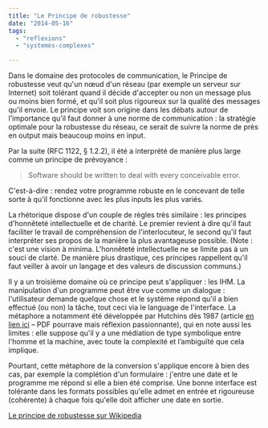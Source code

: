 ```yaml
---
title: "Le Principe de robustesse"
date: "2014-05-16"
tags:
  - "reflexions"
  - "systemes-complexes"

---
```


Dans le domaine des protocoles de communication, le Principe de robustesse veut qu'un nœud d'un réseau (par exemple un serveur sur Internet) soit tolérant quand il décide d'accepter ou non un message plus ou moins bien formé, et qu'il soit plus rigoureux sur la qualité des messages qu'il envoie. Le principe voit son origine dans les débats autour de l'importance qu'il faut donner à une norme de communication : la stratégie optimale pour la robustesse du réseau, ce serait de suivre la norme de près en output mais beaucoup moins en input.

Par la suite (RFC 1122, § 1.2.2), il été a interprété de manière plus large comme un principe de prévoyance :

> Software should be written to deal with every conceivable error.

C'est-à-dire : rendez votre programme robuste en le concevant de telle sorte à qu'il fonctionne avec les plus inputs les plus variés.

La rhétorique dispose d'un couple de règles très similaire : les principes d'honnêteté intellectuelle et de charité. Le premier revient à dire qu'il faut faciliter le travail de compréhension de l'interlocuteur, le second qu'il faut interpréter ses propos de la manière la plus avantageuse possible. (Note : c'est une vision à minima. L'honnêteté intellectuelle ne se limite pas à un souci de clarté. De manière plus drastique, ces principes rappellent qu'il faut veiller à avoir un langage et des valeurs de discussion communs.)

Il y a un troisième domaine où ce principe peut s'appliquer : les IHM. La manipulation d'un programme peut être vue comme un dialogue : l'utilisateur demande quelque chose et le système répond qu'il a bien effectué (ou non) la tâche, tout ceci via le language de l'interface. La métaphore a notamment été développée par Hutchins dès 1987 (article [en lien ici](http://www.dtic.mil/dtic/tr/fulltext/u2/a182248.pdf) – PDF pourrave mais réflexion passionnante), qui en note aussi les limites : elle suppose qu'il y a une médiation de type symbolique entre l'homme et la machine, avec toute la complexité et l’ambiguïté que cela implique.

Pourtant, cette métaphore de la conversion s'applique encore à bien des cas, par exemple la complétion d'un formulaire : j'entre une date et le programme me répond si elle a bien été comprise. Une bonne interface est tolérante dans les formats possibles qu'elle admet en entrée et rigoureuse (cohérente) à chaque fois qu'elle doit afficher une date en sortie.

[Le principe de robustesse sur Wikipedia](http://en.wikipedia.org/wiki/Robustness_principle)
